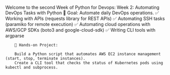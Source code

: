 Welcome to the second Week of Python for Devops:
Week 2: Automating DevOps Tasks with Python
        🎯 Goal: Automate daily DevOps operations.
        ✅ Working with APIs (requests library for REST APIs)
        ✅ Automating SSH tasks (paramiko for remote execution)
        ✅ Automating cloud operations with AWS/GCP SDKs (boto3 and google-cloud-sdk)
        ✅ Writing CLI tools with argparse

        🔨 Hands-on Project:

        Build a Python script that automates AWS EC2 instance management (start, stop, terminate instances).
        Create a CLI tool that checks the status of Kubernetes pods using kubectl and subprocess.

